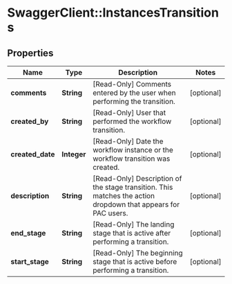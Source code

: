 # SwaggerClient::InstancesTransitions

## Properties
Name | Type | Description | Notes
------------ | ------------- | ------------- | -------------
**comments** | **String** | [Read-Only] Comments entered by the user when performing the transition. | [optional] 
**created_by** | **String** | [Read-Only] User that performed the workflow transition. | [optional] 
**created_date** | **Integer** | [Read-Only] Date the workflow instance or the workflow transition was created. | [optional] 
**description** | **String** | [Read-Only] Description of the stage transition. This matches the action dropdown that appears for PAC users. | [optional] 
**end_stage** | **String** | [Read-Only] The landing stage that is active after performing a transition. | [optional] 
**start_stage** | **String** | [Read-Only] The beginning stage that is active before performing a transition. | [optional] 

